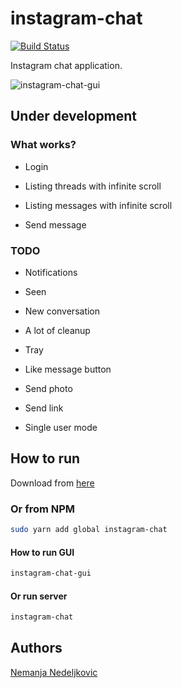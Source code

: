 # instagram-chat

[![Build Status](https://travis-ci.org/nemanjan00/instagram-chat.svg?branch=master)](https://travis-ci.org/nemanjan00/instagram-chat)

Instagram chat application.

![instagram-chat-gui](https://github.com/nemanjan00/instagram-chat/blob/master/screenshot/screenshot.jpg?raw=true)

## **Under development**

### What works? 

 * Login

 * Listing threads with infinite scroll

 * Listing messages with infinite scroll

 * Send message

### TODO

 * Notifications

 * Seen

 * New conversation

 * A lot of cleanup

 * Tray

 * Like message button

 * Send photo

 * Send link

 * Single user mode

## How to run

Download from [here](https://github.com/nemanjan00/instagram-chat/releases)

### Or from NPM

``` bash
sudo yarn add global instagram-chat
```

#### How to run GUI

``` bash
instagram-chat-gui
```

#### Or run server

``` bash
instagram-chat
```

## Authors

[Nemanja Nedeljkovic](https://github.com/nemanjan00)

